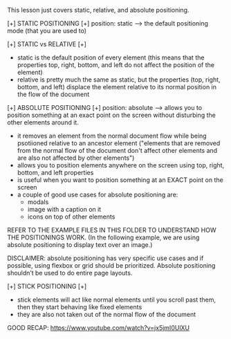 This lesson just covers static, relative, and absolute positioning.

[+] STATIC POSITIONING [+]
position: static --> the default positioning mode (that you are used to)

[+] STATIC vs RELATIVE [+]
- static is the default position of every element (this means that the properties top, right, bottom, and left do not affect the position of the element)
- relative is pretty much the same as static, but the properties (top, right, bottom, and left) displace the element relative to its normal position in the flow of the document

[+] ABSOLUTE POSITIONING [+]
position: absolute --> allows you to position something at an exact point on the screen without disturbing the other elements around it.

- it removes an element from the normal document flow while being psotiioned relative to an ancestor element ("elements that are removed from the normal flow of the document don't affect other elements and are also not affected by other elements")
- allows you to position elements anywhere on the screen using top, right, bottom, and left properties
- is useful when you want to position something at an EXACT point on the screen
- a couple of good use cases for absolute positioning are:
    - modals
    - image with a caption on it
    - icons on top of other elements

REFER TO THE EXAMPLE FILES IN THIS FOLDER TO UNDERSTAND HOW THE POSITIONINGS WORK. (In the following example, we are using absolute positioning to display text over an image.)

DISCLAIMER: absolute positioning has very specific use cases and if possible, using flexbox or grid should be prioritized. Absolute positioning shouldn’t be used to do entire page layouts.


[+] STICK POSITIONING [+]
- stick elements will act like normal elements until you scroll past them, then they start behaving like fixed elements
- they are also not taken out of the normal flow of the document


GOOD RECAP: https://www.youtube.com/watch?v=jx5jmI0UlXU
